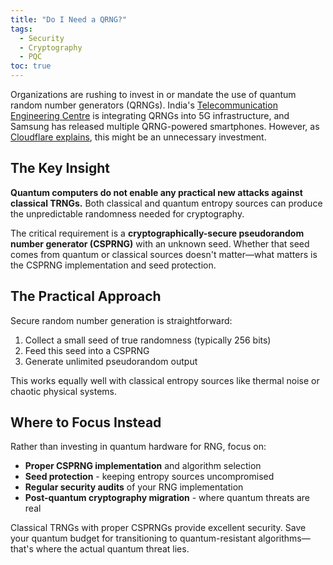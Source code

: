 ```yaml
---
title: "Do I Need a QRNG?"
tags:
  - Security
  - Cryptography
  - PQC
toc: true
---
```


Organizations are rushing to invest in or mandate the use of quantum random number generators (QRNGs). India's [Telecommunication Engineering Centre](https://tec.gov.in/pdf/TR/final%20Technical%20Report%20on%20Q%20Secure%205G%20and%20beyond%205G%20core%2028-03-25.pdf) is integrating QRNGs into 5G infrastructure, and Samsung has released multiple QRNG-powered smartphones. However, as [Cloudflare explains](https://blog.cloudflare.com/you-dont-need-quantum-hardware/), this might be an unnecessary investment.

## The Key Insight

**Quantum computers do not enable any practical new attacks against classical TRNGs.** Both classical and quantum entropy sources can produce the unpredictable randomness needed for cryptography.

The critical requirement is a **cryptographically-secure pseudorandom number generator (CSPRNG)** with an unknown seed. Whether that seed comes from quantum or classical sources doesn't matter—what matters is the CSPRNG implementation and seed protection.

## The Practical Approach

Secure random number generation is straightforward:

1. Collect a small seed of true randomness (typically 256 bits)
2. Feed this seed into a CSPRNG
3. Generate unlimited pseudorandom output

This works equally well with classical entropy sources like thermal noise or chaotic physical systems.

## Where to Focus Instead

Rather than investing in quantum hardware for RNG, focus on:

- **Proper CSPRNG implementation** and algorithm selection
- **Seed protection** - keeping entropy sources uncompromised
- **Regular security audits** of your RNG implementation
- **Post-quantum cryptography migration** - where quantum threats are real

Classical TRNGs with proper CSPRNGs provide excellent security. Save your quantum budget for transitioning to quantum-resistant algorithms—that's where the actual quantum threat lies.
